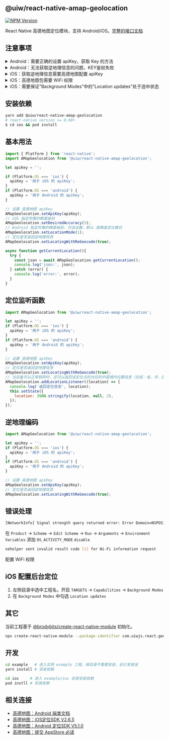 @uiw/react-native-amap-geolocation
----

[![NPM Version](https://img.shields.io/npm/v/@uiw/react-native-amap-geolocation.svg)](https://npmjs.org/package/@uiw/react-native-amap-geolocation)

React Native 高德地图定位模块，支持 Android/iOS。[完整的接口文档](https://uiwjs.github.io/react-native-amap-geolocation/)

## 注意事项

<details>
<summary>Android：需要正确的设置 apiKey，获取 Key 的方法</summary>

<br />

官方获取 Key方法：https://lbs.amap.com/api/android-location-sdk/guide/create-project/get-key

A. 使用 `keytool`（jdk自带工具）获取 `SHA1`，默认 测试版本 `keystore` 路径 `<项目名称>/android/app/debug.keystore`

```bash
keytool -v -list -keystore  keystore文件路径
```

B. 获取 `PackageName`，获取路径 `<项目名称>/android/app/src/main/AndroidManifest.xml`

C. 在高德地图账号中设置 `SHA1` 和 `PackageName`。

<img src="https://raw.githubusercontent.com/uiwjs/react-native-amap-geolocation/master/imgs/sha1.png" />

D. 按照上面步骤正确设置你的 `apiKey` 才会起作用。

</details>

<details>
<summary>Android：无法获取逆地理信息的问题，KEY鉴权失败</summary>

1. APK 当前签名文件的 SHA1 与[高德开放平台](https://console.amap.com/)中设置不一致
2. Android Studio 开发者请注意调整 `build.gradle` 文件的 `applicationId` 与 `packageName` 一致，如不一致将会导致鉴权失败。
3. 工程中的 `packageName` 与[高德开放平台](https://console.amap.com/)中 `packageName` 设置不一致
4. 通过 `SDK` 提供的 `setApiKey(String key);` 接口设置 `Key`，注意 `Key` 设置要在 `SDK` 业务初始化之前。

</details>

<details>
<summary>iOS：获取逆地理信息需要高德地图配置 apiKey</summary>

<img src="https://raw.githubusercontent.com/uiwjs/react-native-amap-geolocation/master/imgs/amapkey.png" />

</details>

<details>
<summary>iOS：高德地图包需要 WiFi 权限</summary>

<br />

iOS 端高德地图包需要 WiFi 权限，否则报如下警告：

```
nehelper sent invalid result code [1] for Wi-Fi information request
```

需要在[开发者账号中设置 WiFi 权限](https://developer.apple.com)

<img src="https://raw.githubusercontent.com/uiwjs/react-native-amap-geolocation/master/imgs/identifiers.png" />

同时需要在 Xcode 中添加 `Access WiFi Information` 能力选项

<img src="https://raw.githubusercontent.com/uiwjs/react-native-amap-geolocation/master/imgs/xcode.png" />

</details>

<details>
<summary>iOS：需要保证"Background Modes"中的"Location updates"处于选中状态</summary>

<img src="https://raw.githubusercontent.com/uiwjs/react-native-amap-geolocation/master/imgs/xcode.png" />

</details>

## 安装依赖

```bash
yarn add @uiw/react-native-amap-geolocation
# react-native version >= 0.60+
$ cd ios && pod install
```

## 基本用法

```javascript
import { Platform } from 'react-native';
import AMapGeolocation from '@uiw/react-native-amap-geolocation';

let apiKey = '';

if (Platform.OS === 'ios') {
  apiKey = '用于 iOS 的 apiKey';
}
if (Platform.OS === 'android') {
  apiKey = '用于 Android 的 apiKey';
}

// 设置 高德地图 apiKey
AMapGeolocation.setApiKey(apiKey);
// iOS 指定所需的精度级别
AMapGeolocation.setDesiredAccuracy(3);
// Android 指定所需的精度级别，可选设置，默认 高精度定位模式
AMapGeolocation.setLocationMode(1);
// 定位是否返回逆地理信息
AMapGeolocation.setLocatingWithReGeocode(true);

async function getCurrentLocation(){
  try {
    const json = await AMapGeolocation.getCurrentLocation();
    console.log('json:', json);
  } catch (error) {
    console.log('error:', error);
  }
}
```

## 定位监听函数


```js
import AMapGeolocation from '@uiw/react-native-amap-geolocation';

let apiKey = '';
if (Platform.OS === 'ios') {
  apiKey = '用于 iOS 的 apiKey';
}
if (Platform.OS === 'android') {
  apiKey = '用于 Android 的 apiKey';
}

// 设置 高德地图 apiKey
AMapGeolocation.setApiKey(apiKey);
// 定位是否返回逆地理信息
AMapGeolocation.setLocatingWithReGeocode(true);
// 当设备可以正常联网时，还可以返回该定位点的对应的中国境内位置信息（包括：省、市、区/县以及详细地址）。
AMapGeolocation.addLocationListener((location) => {
  console.log('返回定位信息', location);
  this.setState({
    location: JSON.stringify(location, null, 2), 
  });
});
```

## 逆地理编码

```js
import AMapGeolocation from '@uiw/react-native-amap-geolocation';

let apiKey = '';
if (Platform.OS === 'ios') {
  apiKey = '用于 iOS 的 apiKey';
}
if (Platform.OS === 'android') {
  apiKey = '用于 Android 的 apiKey';
}

// 设置 高德地图 apiKey
AMapGeolocation.setApiKey(apiKey);
// 定位是否返回逆地理信息
AMapGeolocation.setLocatingWithReGeocode(true);
```

## 错误处理

```bash
[NetworkInfo] Signal strength query returned error: Error Domain=NSPOSIXErrorDomain Code=13 "Permission denied", descriptor: <CTServiceDescriptor 0x283317100, domain=1, instance=1>
```

在 `Product` -> `Scheme` -> `Edit Scheme` -> `Run` -> `Arguments` -> `Environment Variables` 添加 `OS_ACTIVITY_MODE` `disable`

```bash
nehelper sent invalid result code [1] for Wi-Fi information request
```

配置 WiFi 权限

## iOS 配置后台定位

1. 左侧目录中选中工程名，开启 `TARGETS` -> `Capabilities` -> `Background Modes`
2. 在 `Background Modes` 中勾选 `Location updates`

## 其它

当前工程基于 [@brodybits/create-react-native-module](https://github.com/brodybits/create-react-native-module) 初始化。

```bash
npx create-react-native-module --package-identifier com.uiwjs.react.geolocation --object-class-name RNAMapGeolocation --generate-example AMapGeolocation --example-react-native-version 0.63.0 --module-name @uiw/react-native-amap-geolocation --github-account uiwjs --author-name "Kenny Wong" --author-email "wowohoo@qq.com"
```

## 开发

```bash
cd example   # 进入实例 example 工程，根目录不需要安装，会引发错误
yarn install # 安装依赖

cd ios     # 进入 example/ios 目录安装依赖
pod instll # 安装依赖
```

## 相关连接 

- [高德地图：Android 端类文档](http://amappc.cn-hangzhou.oss-pub.aliyun-inc.com/lbs/static/unzip/Android_Location_Doc/index.html)
- [高德地图：iOS定位SDK V2.6.5](https://lbs.amap.com/api/ios-location-sdk/download/)
- [高德地图：Android 定位SDK V5.1.0](https://lbs.amap.com/api/android-location-sdk/download)
- [高德地图：提交 AppStore 必读](https://lbs.amap.com/api/ios-location-sdk/guide/create-project/idfa-guide)
